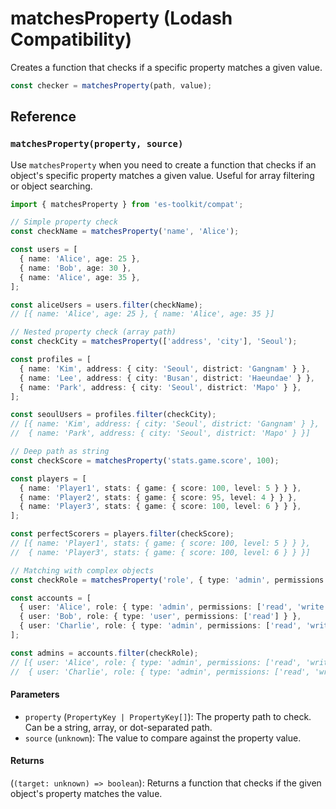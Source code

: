 # matchesProperty (Lodash Compatibility)

Creates a function that checks if a specific property matches a given value.

```typescript
const checker = matchesProperty(path, value);
```

## Reference

### `matchesProperty(property, source)`

Use `matchesProperty` when you need to create a function that checks if an object's specific property matches a given value. Useful for array filtering or object searching.

```typescript
import { matchesProperty } from 'es-toolkit/compat';

// Simple property check
const checkName = matchesProperty('name', 'Alice');

const users = [
  { name: 'Alice', age: 25 },
  { name: 'Bob', age: 30 },
  { name: 'Alice', age: 35 },
];

const aliceUsers = users.filter(checkName);
// [{ name: 'Alice', age: 25 }, { name: 'Alice', age: 35 }]

// Nested property check (array path)
const checkCity = matchesProperty(['address', 'city'], 'Seoul');

const profiles = [
  { name: 'Kim', address: { city: 'Seoul', district: 'Gangnam' } },
  { name: 'Lee', address: { city: 'Busan', district: 'Haeundae' } },
  { name: 'Park', address: { city: 'Seoul', district: 'Mapo' } },
];

const seoulUsers = profiles.filter(checkCity);
// [{ name: 'Kim', address: { city: 'Seoul', district: 'Gangnam' } },
//  { name: 'Park', address: { city: 'Seoul', district: 'Mapo' } }]

// Deep path as string
const checkScore = matchesProperty('stats.game.score', 100);

const players = [
  { name: 'Player1', stats: { game: { score: 100, level: 5 } } },
  { name: 'Player2', stats: { game: { score: 95, level: 4 } } },
  { name: 'Player3', stats: { game: { score: 100, level: 6 } } },
];

const perfectScorers = players.filter(checkScore);
// [{ name: 'Player1', stats: { game: { score: 100, level: 5 } } },
//  { name: 'Player3', stats: { game: { score: 100, level: 6 } } }]

// Matching with complex objects
const checkRole = matchesProperty('role', { type: 'admin', permissions: ['read', 'write'] });

const accounts = [
  { user: 'Alice', role: { type: 'admin', permissions: ['read', 'write'] } },
  { user: 'Bob', role: { type: 'user', permissions: ['read'] } },
  { user: 'Charlie', role: { type: 'admin', permissions: ['read', 'write'] } },
];

const admins = accounts.filter(checkRole);
// [{ user: 'Alice', role: { type: 'admin', permissions: ['read', 'write'] } },
//  { user: 'Charlie', role: { type: 'admin', permissions: ['read', 'write'] } }]
```

#### Parameters

- `property` (`PropertyKey | PropertyKey[]`): The property path to check. Can be a string, array, or dot-separated path.
- `source` (`unknown`): The value to compare against the property value.

#### Returns

(`(target: unknown) => boolean`): Returns a function that checks if the given object's property matches the value.
